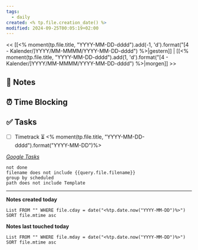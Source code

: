 ```yaml
---
tags:
  - daily
created: <% tp.file.creation_date() %>
modified: 2024-09-25T00:05:19+02:00
---
```

<< [[<% moment(tp.file.title, "YYYY-MM-DD-dddd").add(-1, 'd').format("[4 - Kalender/]YYYY/MM-MMMM/YYYY-MM-DD-dddd") %>|gestern]] | [[<% moment(tp.file.title, "YYYY-MM-DD-dddd").add(1, 'd').format("[4 - Kalender/]YYYY/MM-MMMM/YYYY-MM-DD-dddd") %>|morgen]] >>

## 📝 Notes

## ⏰ Time Blocking

## ✅ Tasks
- [ ] Timetrack ⏳ <% moment(tp.file.title, "YYYY-MM-DD-dddd").format("YYYY-MM-DD")%>

_[Google Tasks](https://calendar.google.com/calendar/u/0/r/tasks)_
```tasks
not done
filename does not include {{query.file.filename}}
group by scheduled
path does not include Template
```

---

**Notes created today**
```dataview
List FROM "" WHERE file.cday = date("<%tp.date.now("YYYY-MM-DD")%>") SORT file.mtime asc
```

 **Notes last touched today**
 
```dataview
List FROM "" WHERE file.mday = date("<%tp.date.now("YYYY-MM-DD")%>") SORT file.mtime asc
```